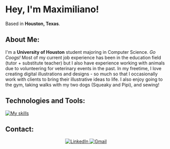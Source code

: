 # Hey, I'm Maximiliano!
Based in <strong>Houston, Texas</strong>.

## About Me:
I'm a <strong>University of Houston</strong> student majoring in Computer Science. <em>Go Coogs!</em> Most of my current job experience has been in the education field (tutor + substitute teacher) but I also have experience working with animals due to volunteering for veterinary events in the past. In my freetime, I love creating digital illustrations and designs - so much so that I occasionally work with clients to bring their illustrative ideas to life. I also enjoy going to the gym, taking walks with my two dogs (Squeaky and Pipi), and sewing!

## Technologies and Tools:
[![My skills](https://skillicons.dev/icons?i=cpp,python,react,html,css,javascript,nodejs,express,vite,npm,mysql,postgres,git,github,vscode,figma)](https://skillicons.dev)

## Contact:
<div align="center">

  <a href="https://www.linkedin.com/in/maximilianovalle/" target="_blank">
    <img src="https://img.shields.io/badge/LinkedIn-0077B5?style=for-the-badge&logo=linkedin&logoColor=white" alt="LinkedIn">
  </a>

  <a href="mailto:maximiliano.j.ovalle@gmail.com">
    <img src="https://img.shields.io/badge/Gmail-D14836?style=for-the-badge&logo=gmail&logoColor=white" alt="Gmail">
  </a>

</div>

<!--
**maximilianovalle/maximilianovalle** is a ✨ _special_ ✨ repository because its `README.md` (this file) appears on your GitHub profile.

Here are some ideas to get you started:

- 🔭 I’m currently working on ...
- 🌱 I’m currently learning ...
- 👯 I’m looking to collaborate on ...
- 🤔 I’m looking for help with ...
- 💬 Ask me about ...
- 📫 How to reach me: ...
- 😄 Pronouns: ...
- ⚡ Fun fact: ...
-->
